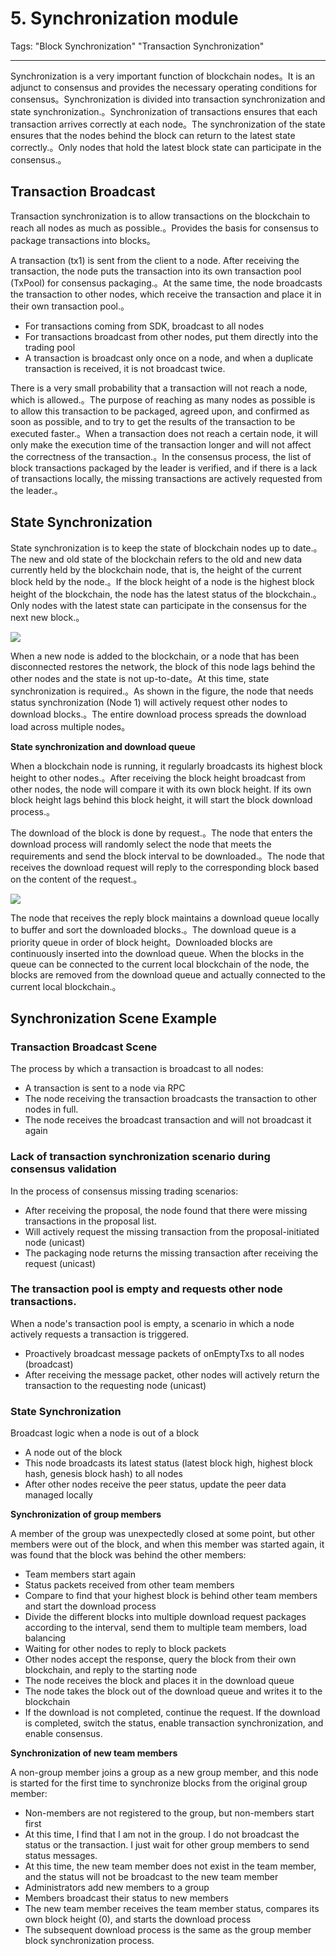 # 5. Synchronization module

Tags: "Block Synchronization" "Transaction Synchronization"

----

Synchronization is a very important function of blockchain nodes。It is an adjunct to consensus and provides the necessary operating conditions for consensus。Synchronization is divided into transaction synchronization and state synchronization.。Synchronization of transactions ensures that each transaction arrives correctly at each node。The synchronization of the state ensures that the nodes behind the block can return to the latest state correctly.。Only nodes that hold the latest block state can participate in the consensus.。

## Transaction Broadcast

Transaction synchronization is to allow transactions on the blockchain to reach all nodes as much as possible.。Provides the basis for consensus to package transactions into blocks。

A transaction (tx1) is sent from the client to a node. After receiving the transaction, the node puts the transaction into its own transaction pool (TxPool) for consensus packaging.。At the same time, the node broadcasts the transaction to other nodes, which receive the transaction and place it in their own transaction pool.。

* For transactions coming from SDK, broadcast to all nodes
* For transactions broadcast from other nodes, put them directly into the trading pool
* A transaction is broadcast only once on a node, and when a duplicate transaction is received, it is not broadcast twice.

There is a very small probability that a transaction will not reach a node, which is allowed.。The purpose of reaching as many nodes as possible is to allow this transaction to be packaged, agreed upon, and confirmed as soon as possible, and to try to get the results of the transaction to be executed faster.。When a transaction does not reach a certain node, it will only make the execution time of the transaction longer and will not affect the correctness of the transaction.。In the consensus process, the list of block transactions packaged by the leader is verified, and if there is a lack of transactions locally, the missing transactions are actively requested from the leader.。

## State Synchronization

State synchronization is to keep the state of blockchain nodes up to date.。The new and old state of the blockchain refers to the old and new data currently held by the blockchain node, that is, the height of the current block held by the node.。If the block height of a node is the highest block height of the blockchain, the node has the latest status of the blockchain.。Only nodes with the latest state can participate in the consensus for the next new block.。

![](../../../../2.x/images/sync/block.png)

When a new node is added to the blockchain, or a node that has been disconnected restores the network, the block of this node lags behind the other nodes and the state is not up-to-date。At this time, state synchronization is required.。As shown in the figure, the node that needs status synchronization (Node 1) will actively request other nodes to download blocks.。The entire download process spreads the download load across multiple nodes。

**State synchronization and download queue**

When a blockchain node is running, it regularly broadcasts its highest block height to other nodes.。After receiving the block height broadcast from other nodes, the node will compare it with its own block height. If its own block height lags behind this block height, it will start the block download process.。

The download of the block is done by request.。The node that enters the download process will randomly select the node that meets the requirements and send the block interval to be downloaded.。The node that receives the download request will reply to the corresponding block based on the content of the request.。

![](../../../../2.x/images/sync/Download.png)

The node that receives the reply block maintains a download queue locally to buffer and sort the downloaded blocks.。The download queue is a priority queue in order of block height。Downloaded blocks are continuously inserted into the download queue. When the blocks in the queue can be connected to the current local blockchain of the node, the blocks are removed from the download queue and actually connected to the current local blockchain.。

## Synchronization Scene Example

### Transaction Broadcast Scene

The process by which a transaction is broadcast to all nodes:

* A transaction is sent to a node via RPC
* The node receiving the transaction broadcasts the transaction to other nodes in full.
* The node receives the broadcast transaction and will not broadcast it again

### Lack of transaction synchronization scenario during consensus validation

In the process of consensus missing trading scenarios:

* After receiving the proposal, the node found that there were missing transactions in the proposal list.
* Will actively request the missing transaction from the proposal-initiated node (unicast)
* The packaging node returns the missing transaction after receiving the request (unicast)

### The transaction pool is empty and requests other node transactions.

When a node's transaction pool is empty, a scenario in which a node actively requests a transaction is triggered.

* Proactively broadcast message packets of onEmptyTxs to all nodes (broadcast)
* After receiving the message packet, other nodes will actively return the transaction to the requesting node (unicast)

### State Synchronization

Broadcast logic when a node is out of a block

* A node out of the block
* This node broadcasts its latest status (latest block high, highest block hash, genesis block hash) to all nodes
* After other nodes receive the peer status, update the peer data managed locally

**Synchronization of group members**

A member of the group was unexpectedly closed at some point, but other members were out of the block, and when this member was started again, it was found that the block was behind the other members:

* Team members start again
* Status packets received from other team members
* Compare to find that your highest block is behind other team members and start the download process
* Divide the different blocks into multiple download request packages according to the interval, send them to multiple team members, load balancing
* Waiting for other nodes to reply to block packets
* Other nodes accept the response, query the block from their own blockchain, and reply to the starting node
* The node receives the block and places it in the download queue
* The node takes the block out of the download queue and writes it to the blockchain
* If the download is not completed, continue the request. If the download is completed, switch the status, enable transaction synchronization, and enable consensus.

**Synchronization of new team members**

A non-group member joins a group as a new group member, and this node is started for the first time to synchronize blocks from the original group member:

* Non-members are not registered to the group, but non-members start first
* At this time, I find that I am not in the group. I do not broadcast the status or the transaction. I just wait for other group members to send status messages.
* At this time, the new team member does not exist in the team member, and the status will not be broadcast to the new team member
* Administrators add new members to a group
* Members broadcast their status to new members
* The new team member receives the team member status, compares its own block height (0), and starts the download process
* The subsequent download process is the same as the group member block synchronization process.
